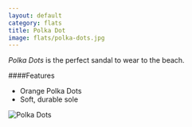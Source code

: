 ```yaml
---
layout: default
category: flats
title: Polka Dot
image: flats/polka-dots.jpg
---
```


*Polka Dots* is the perfect sandal to wear to the beach.
 

####Features

- Orange Polka Dots
- Soft, durable sole

![Polka Dots]({{site.baseurl}}/images/flats/polka-dots.jpg)